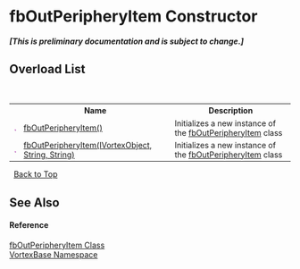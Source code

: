 # fbOutPeripheryItem Constructor 
 _**\[This is preliminary documentation and is subject to change.\]**_


## Overload List
&nbsp;<table><tr><th></th><th>Name</th><th>Description</th></tr><tr><td>![Public method](media/pubmethod.gif "Public method")</td><td><a href="M_VortexBase_fbOutPeripheryItem__ctor.md">fbOutPeripheryItem()</a></td><td>
Initializes a new instance of the <a href="T_VortexBase_fbOutPeripheryItem.md">fbOutPeripheryItem</a> class</td></tr><tr><td>![Public method](media/pubmethod.gif "Public method")</td><td><a href="M_VortexBase_fbOutPeripheryItem__ctor_1.md">fbOutPeripheryItem(IVortexObject, String, String)</a></td><td>
Initializes a new instance of the <a href="T_VortexBase_fbOutPeripheryItem.md">fbOutPeripheryItem</a> class</td></tr></table>&nbsp;
<a href="#fboutperipheryitem-constructor">Back to Top</a>

## See Also


#### Reference
<a href="T_VortexBase_fbOutPeripheryItem.md">fbOutPeripheryItem Class</a><br /><a href="N_VortexBase.md">VortexBase Namespace</a><br />